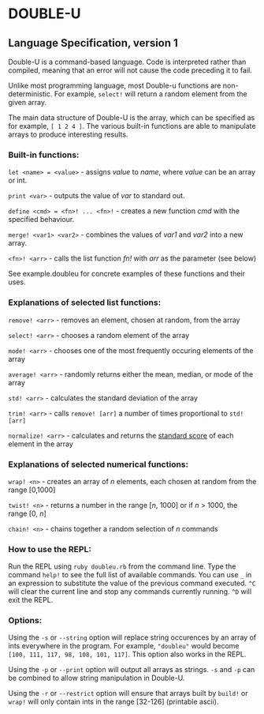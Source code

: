 # DOUBLE-U

## Language Specification, version 1

Double-U is a command-based language. Code is interpreted rather than compiled,
meaning that an error will not cause the code preceding it to fail.

Unlike most programming language, most Double-u functions are non-deterministic.
For example, `select!` will return a random element from the given array.

The main data structure of Double-U is the array, which can be specified as for
example, `[ 1 2 4 ]`. The various built-in functions are able to manipulate 
arrays to produce interesting results.

### Built-in functions:

`let <name> = <value>` - assigns *value* to *name*, where *value* can be an array or int.

`print <var>` - outputs the value of *var* to standard out.

`define <cmd> = <fn>! ... <fn>!` - creates a new function *cmd* with the specified behaviour.

`merge! <var1> <var2>` - combines the values of *var1* and *var2* into a new array.

`<fn>! <arr>` - calls the list function *fn!* with *arr* as the parameter (see below)

See example.doubleu for concrete examples of these functions and their uses.

### Explanations of selected list functions:

`remove! <arr>` - removes an element, chosen at random, from the array

`select! <arr>` - chooses a random element of the array

`mode! <arr>` - chooses one of the most frequently occuring elements of the array

`average! <arr>` - randomly returns either the mean, median, or mode of the array

`std! <arr>` - calculates the standard deviation of the array

`trim! <arr>` - calls `remove! [arr]` a number of times proportional to `std! [arr]`

`normalize! <arr>` - calculates and returns the [standard score](https://en.wikipedia.org/wiki/Standard_score) of each element in the array

### Explanations of selected numerical functions:

`wrap! <n>` - creates an array of *n* elements, each chosen at random from the range [0,1000]

`twist! <n>` - returns a number in the range [*n*, 1000] or if *n* > 1000, the range [0, *n*]

`chain! <n>` - chains together a random selection of *n* commands

### How to use the REPL:

Run the REPL using `ruby doubleu.rb` from the command line. Type the command `help!` to see the full list of available commands. You can use `_` in an expression to substitute the value of the previous command executed. `^C` will clear the current line and stop any commands currently running. `^D` will exit the REPL.

### Options:

Using the `-s` or `--string` option will replace string occurences by an array of ints everywhere in the program. For example, `"doubleu"` would become `[100, 111, 117, 98, 108, 101, 117]`. This option also works in the REPL.

Using the `-p` or `--print` option will output all arrays as strings. `-s` and `-p` can be combined to allow string manipulation in Double-U.

Using the `-r` or `--restrict` option will ensure that arrays built by `build!` or `wrap!` will only contain ints in the range [32-126] (printable ascii).
